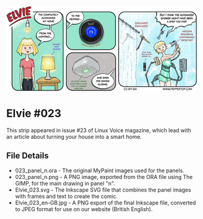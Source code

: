 ![Elvie comic strip #023](Elvie_023_en-GB.jpg)

Elvie #023
==========
This strip appeared in issue #23 of Linux Voice magazine, which lead with an article about turning your house into a smart home.


File Details
------------
* 023_panel_n.ora             - The original MyPaint images used for the panels.
* 023_panel_n.png             - A PNG image, exported from the ORA file using The GIMP, for the main drawing in panel "n".
* Elvie_023.svg               - The Inkscape SVG file that combines the panel images with frames and text to create the comic.
* Elvie_023_en-GB.jpg         - A PNG export of the final Inkscape file, converted to JPEG format for use on our website (British English).

